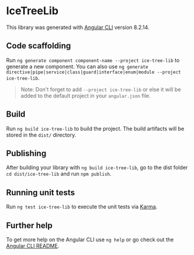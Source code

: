 # IceTreeLib

This library was generated with [Angular CLI](https://github.com/angular/angular-cli) version 8.2.14.

## Code scaffolding

Run `ng generate component component-name --project ice-tree-lib` to generate a new component. You can also use `ng generate directive|pipe|service|class|guard|interface|enum|module --project ice-tree-lib`.
> Note: Don't forget to add `--project ice-tree-lib` or else it will be added to the default project in your `angular.json` file. 

## Build

Run `ng build ice-tree-lib` to build the project. The build artifacts will be stored in the `dist/` directory.

## Publishing

After building your library with `ng build ice-tree-lib`, go to the dist folder `cd dist/ice-tree-lib` and run `npm publish`.

## Running unit tests

Run `ng test ice-tree-lib` to execute the unit tests via [Karma](https://karma-runner.github.io).

## Further help

To get more help on the Angular CLI use `ng help` or go check out the [Angular CLI README](https://github.com/angular/angular-cli/blob/master/README.md).
